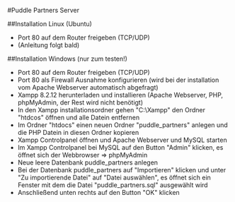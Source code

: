 #Puddle Partners Server


##Installation Linux (Ubuntu)
- Port 80 auf dem Router freigeben (TCP/UDP)
- (Anleitung folgt bald)

##Installation Windows (nur zum testen!)
- Port 80 auf dem Router freigeben (TCP/UDP)
- Port 80 als Firewall Ausnahme konfigurieren (wird bei der installation vom Apache Webserver automatisch abgefragt)
- Xampp 8.2.12 herunterladen und installieren (Apache Webserver, PHP, phpMyAdmin, der Rest wird nicht benötigt)
- In den Xampp installationsordner gehen "C:\Xampp\" den Ordner "htdcos" öffnen und alle Datein entfernen
- Im Ordner "htdocs" einen neuen Ordner "puddle_partners" anlegen und die PHP Datein in diesen Ordner kopieren
- Xampp Controlpanel öffnen und Apache Webserver und MySQL starten
- Im Xampp Controlpanel bei MySQL auf den Button "Admin" klicken, es öffnet sich der Webbrowser => phpMyAdmin
- Neue leere Datenbank puddle_partners anlegen
- Bei der Datenbank puddle_partners auf "Importieren" klicken und unter "Zu importierende Datei" auf "Datei auswählen", es öffnet sich ein Fenster mit dem die Datei "puddle_partners.sql" ausgewählt wird
- Anschließend unten rechts auf den Button "OK" klicken